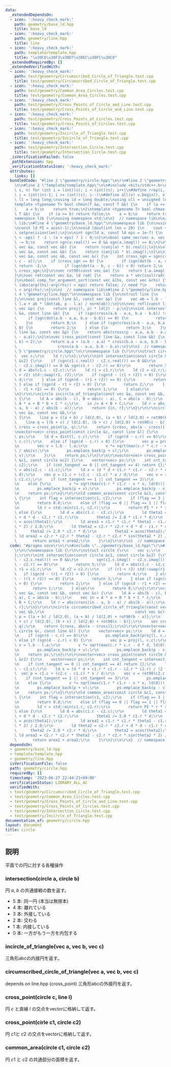 ```yaml
---
data:
  _extendedDependsOn:
  - icon: ':heavy_check_mark:'
    path: geometry/base_ld.hpp
    title: base_ld
  - icon: ':heavy_check_mark:'
    path: geometry/line.hpp
    title: line
  - icon: ':heavy_check_mark:'
    path: template/template.hpp
    title: "\u30C6\u30F3\u30D7\u30EC\u30FC\u30C8"
  _extendedRequiredBy: []
  _extendedVerifiedWith:
  - icon: ':heavy_check_mark:'
    path: test/geometry/Circumscribed_Circle_of_Triangle.test.cpp
    title: test/geometry/Circumscribed_Circle_of_Triangle.test.cpp
  - icon: ':heavy_check_mark:'
    path: test/geometry/Common_Area_Circles.test.cpp
    title: test/geometry/Common_Area_Circles.test.cpp
  - icon: ':heavy_check_mark:'
    path: test/geometry/Cross_Points_of_Circle_and_Line.test.cpp
    title: test/geometry/Cross_Points_of_Circle_and_Line.test.cpp
  - icon: ':heavy_check_mark:'
    path: test/geometry/Cross_Points_of_Circles.test.cpp
    title: test/geometry/Cross_Points_of_Circles.test.cpp
  - icon: ':heavy_check_mark:'
    path: test/geometry/Incircle_of_Triangle.test.cpp
    title: test/geometry/Incircle_of_Triangle.test.cpp
  - icon: ':heavy_check_mark:'
    path: test/geometry/Intersection_Circle.test.cpp
    title: test/geometry/Intersection_Circle.test.cpp
  _isVerificationFailed: false
  _pathExtension: hpp
  _verificationStatusIcon: ':heavy_check_mark:'
  attributes:
    links: []
  bundledCode: "#line 2 \"geometry/circle.hpp\"\n\r\n#line 2 \"geometry/base_ld.hpp\"\
    \n\n#line 2 \"template/template.hpp\"\n\n#include <bits/stdc++.h>\n\n#define rep(i,\
    \ s, n) for (int i = (int)(s); i < (int)(n); i++)\n#define rrep(i, s, n) for (int\
    \ i = (int)(n)-1; i >= (int)(s); i--)\n#define all(v) v.begin(), v.end()\n\nusing\
    \ ll = long long;\nusing ld = long double;\nusing ull = unsigned long long;\n\n\
    template <typename T> bool chmin(T &a, const T &b) {\n    if (a <= b) return false;\n\
    \    a = b;\n    return true;\n}\ntemplate <typename T> bool chmax(T &a, const\
    \ T &b) {\n    if (a >= b) return false;\n    a = b;\n    return true;\n}\n\n\
    namespace lib {\n\nusing namespace std;\n\n}  // namespace lib\n\n// using namespace\
    \ lib;\n#line 4 \"geometry/base_ld.hpp\"\n\nnamespace lib {\n\nusing vec = complex<ld>;\n\
    \nconst ld PI = acos(-1);\n\nvoid ldout(int len = 20) {\n    cout << fixed <<\
    \ setprecision(len);\n}\n\nint sgn(ld a, const ld eps = 1e-7) {\n    return (a\
    \ < -eps) ? -1 : (a > eps) ? 1 : 0;\n}\n\nbool same_vec(vec a, vec b) {\n    a\
    \ -= b;\n    return sgn(a.real()) == 0 && sgn(a.imag()) == 0;\n}\n\nld dot(const\
    \ vec &a, const vec &b) {\n    return (conj(a) * b).real();\n}\n\nld cross(const\
    \ vec &a, const vec &b) {\n    return (conj(a) * b).imag();\n}\n\nint isp(const\
    \ vec &a, const vec &b, const vec &c) {\n    int cross_sgn = sgn(cross(b - a,\
    \ c - a));\n    if (cross_sgn == 0) {\n        if (sgn(dot(b - a, c - a)) < 0)\
    \ return -2;\n        if (sgn(dot(a - b, c - b)) < 0) return 2;\n    }\n    return\
    \ cross_sgn;\n}\n\nvec rot90(const vec &a) {\n    return {-a.imag(), a.real()};\n\
    }\n\nvec rot(const vec &a, ld rad) {\n    return a * vec(cosl(rad), sinl(rad));\n\
    }\n\nbool comp_for_argument_sort(const vec &lhs, const vec &rhs) {\n    // if\
    \ (abs(arg(lhs)-arg(rhs)) < eps) return false; // need ?\n    return arg(lhs)\
    \ < arg(rhs);\n}\n\n}  // namespace lib\n#line 2 \"geometry/line.hpp\"\n\n#line\
    \ 4 \"geometry/line.hpp\"\n\nnamespace lib {\n\nstruct line {\n    vec a, b;\n\
    };\n\nvec proj(const line &l, const vec &p) {\n    vec ab = l.b - l.a;\n    return\
    \ l.a + ab * (dot(ab, p - l.a) / norm(ab));\n}\n\nvec refl(const line &l, const\
    \ vec &p) {\n    return proj(l, p) * ld(2) - p;\n}\n\nint intersection(const line\
    \ &a, const line &b) {\n    if (sgn(cross(a.b - a.a, b.a - b.b)) != 0) {\n   \
    \     if (sgn(dot(a.b - a.a, b.a - b.b)) == 0) {\n            return 1;\n    \
    \    }\n        return 0;\n    } else if (sgn(cross(a.b - a.a, b.a - a.a)) !=\
    \ 0) {\n        return 2;\n    } else {\n        return 3;\n    }\n}\n\nld dist(const\
    \ line &a, const vec &p) {\n    return abs(cross(p - a.a, a.b - a.a) / abs(a.b\
    \ - a.a));\n}\n\nvec cross_point(const line &a, const line &b) {\n    assert(intersection(a,\
    \ b) < 2);\n    return a.a + (a.b - a.a) * cross(b.a - a.a, b.b - b.a) /\n   \
    \                  cross(a.b - a.a, b.b - b.a);\n}\n\n}  // namespace lib\n#line\
    \ 5 \"geometry/circle.hpp\"\n\r\nnamespace lib {\r\n\r\nstruct circle {\r\n  \
    \  vec c;\r\n    ld r;\r\n};\r\n\r\nint intersection(const circle &c1, const circle\
    \ &c2) {\r\n    if (sgn(c1.c.real() - c2.c.real()) == 0 &&\r\n        sgn(c1.c.imag()\
    \ - c2.c.imag()) == 0 && sgn(c1.r - c2.r) == 0)\r\n        return 5;\r\n    ld\
    \ d = abs(c1.c - c2.c);\r\n    ld r1 = c1.r;\r\n    ld r2 = c2.r;\r\n    if (r1\
    \ < r2) std::swap(r1, r2);\r\n    if (sgn(d - (r1 + r2)) > 0) {\r\n        return\
    \ 4;\r\n    } else if (sgn(d - (r1 + r2)) == 0) {\r\n        return 3;\r\n   \
    \ } else if (sgn(d - r1 + r2) > 0) {\r\n        return 2;\r\n    } else if (sgn(d\
    \ - r1 + r2) == 0) {\r\n        return 1;\r\n    } else\r\n        return 0;\r\
    \n}\r\n\r\ncircle incircle_of_triangle(const vec &a, const vec &b, const vec &c)\
    \ {\r\n    ld A = abs(b - c), B = abs(c - a), C = abs(a - b);\r\n    vec in =\
    \ A * a + B * b + C * c;\r\n    in /= A + B + C;\r\n    ld r = abs(cross(in -\
    \ a, b - a) / abs(b - a));\r\n    return {in, r};\r\n}\r\n\r\ncircle circumscribed_circle_of_triangle(const\
    \ vec &a, const vec &b,\r\n                                        const vec &c)\
    \ {\r\n    line p = {(a + b) / ld(2.0), (a + b) / ld(2.0) + rot90(b - a)};\r\n\
    \    line q = {(b + c) / ld(2.0), (b + c) / ld(2.0) + rot90(c - b)};\r\n    vec\
    \ cross = cross_point(p, q);\r\n    return {cross, abs(a - cross)};\r\n}\r\n\r\
    \nvector<vec> cross_point(const circle &c, const line &l) {\r\n    vector<vec>\
    \ ps;\r\n    ld d = dist(l, c.c);\r\n    if (sgn(d - c.r) == 0)\r\n        ps.emplace_back(proj(l,\
    \ c.c));\r\n    else if (sgn(d - c.r) < 0) {\r\n        vec p = proj(l, c.c);\r\
    \n        vec v = l.b - l.a;\r\n        v *= sqrt(max(c.r * c.r - d * d, ld(0)))\
    \ / abs(v);\r\n        ps.emplace_back(p + v);\r\n        ps.emplace_back(p -\
    \ v);\r\n    }\r\n    return ps;\r\n}\r\n\r\nvector<vec> cross_point(const circle\
    \ &c1, const circle &c2) {\r\n    vector<vec> ps;\r\n    int cnt_tangent = intersection(c1,\
    \ c2);\r\n    if (cnt_tangent == 0 || cnt_tangent == 4) return {};\r\n    ld d\
    \ = abs(c2.c - c1.c);\r\n    ld x = (d * d + c1.r * c1.r - c2.r * c2.r) / (2 *\
    \ d);\r\n    vec p = c1.c + (c2.c - c1.c) * x / d;\r\n    vec v = rot90(c2.c -\
    \ c1.c);\r\n    if (cnt_tangent == 1 || cnt_tangent == 3)\r\n        ps.emplace_back(p);\r\
    \n    else {\r\n        v *= sqrt(max(c1.r * c1.r - x * x, ld(0))) / abs(v);\r\
    \n        ps.emplace_back(p + v);\r\n        ps.emplace_back(p - v);\r\n    }\r\
    \n    return ps;\r\n}\r\n\r\nld common_area(const circle &c1, const circle &c2)\
    \ {\r\n    int flag = intersection(c1, c2);\r\n    if (flag == 3 || flag == 4)\r\
    \n        return 0.0;\r\n    else if (flag == 0 || flag == 1 || flag == 5) {\r\
    \n        ld r = std::min(c1.r, c2.r);\r\n        return PI * r * r;\r\n    }\
    \ else {\r\n        ld d = abs(c1.c - c2.c);\r\n        ld theta1 = c1.r * c1.r\
    \ + d * d - c2.r * c2.r;\r\n        theta1 /= 2.0 * c1.r * d;\r\n        theta1\
    \ = acos(theta1);\r\n        ld area1 = c1.r * c1.r * theta1 - c1.r * c1.r * sin(theta1\
    \ * 2) / 2.0;\r\n        ld theta2 = c2.r * c2.r + d * d - c1.r * c1.r;\r\n  \
    \      theta2 /= 2.0 * c2.r * d;\r\n        theta2 = acos(theta2);\r\n       \
    \ ld area2 = c2.r * c2.r * theta2 - c2.r * c2.r * sin(theta2 * 2) / 2.0;\r\n \
    \       return area1 + area2;\r\n    }\r\n}\r\n\r\n}  // namespace lib\r\n"
  code: "#pragma once\r\n\r\n#include \"../geometry/base_ld.hpp\"\r\n#include \"../geometry/line.hpp\"\
    \r\n\r\nnamespace lib {\r\n\r\nstruct circle {\r\n    vec c;\r\n    ld r;\r\n\
    };\r\n\r\nint intersection(const circle &c1, const circle &c2) {\r\n    if (sgn(c1.c.real()\
    \ - c2.c.real()) == 0 &&\r\n        sgn(c1.c.imag() - c2.c.imag()) == 0 && sgn(c1.r\
    \ - c2.r) == 0)\r\n        return 5;\r\n    ld d = abs(c1.c - c2.c);\r\n    ld\
    \ r1 = c1.r;\r\n    ld r2 = c2.r;\r\n    if (r1 < r2) std::swap(r1, r2);\r\n \
    \   if (sgn(d - (r1 + r2)) > 0) {\r\n        return 4;\r\n    } else if (sgn(d\
    \ - (r1 + r2)) == 0) {\r\n        return 3;\r\n    } else if (sgn(d - r1 + r2)\
    \ > 0) {\r\n        return 2;\r\n    } else if (sgn(d - r1 + r2) == 0) {\r\n \
    \       return 1;\r\n    } else\r\n        return 0;\r\n}\r\n\r\ncircle incircle_of_triangle(const\
    \ vec &a, const vec &b, const vec &c) {\r\n    ld A = abs(b - c), B = abs(c -\
    \ a), C = abs(a - b);\r\n    vec in = A * a + B * b + C * c;\r\n    in /= A +\
    \ B + C;\r\n    ld r = abs(cross(in - a, b - a) / abs(b - a));\r\n    return {in,\
    \ r};\r\n}\r\n\r\ncircle circumscribed_circle_of_triangle(const vec &a, const\
    \ vec &b,\r\n                                        const vec &c) {\r\n    line\
    \ p = {(a + b) / ld(2.0), (a + b) / ld(2.0) + rot90(b - a)};\r\n    line q = {(b\
    \ + c) / ld(2.0), (b + c) / ld(2.0) + rot90(c - b)};\r\n    vec cross = cross_point(p,\
    \ q);\r\n    return {cross, abs(a - cross)};\r\n}\r\n\r\nvector<vec> cross_point(const\
    \ circle &c, const line &l) {\r\n    vector<vec> ps;\r\n    ld d = dist(l, c.c);\r\
    \n    if (sgn(d - c.r) == 0)\r\n        ps.emplace_back(proj(l, c.c));\r\n   \
    \ else if (sgn(d - c.r) < 0) {\r\n        vec p = proj(l, c.c);\r\n        vec\
    \ v = l.b - l.a;\r\n        v *= sqrt(max(c.r * c.r - d * d, ld(0))) / abs(v);\r\
    \n        ps.emplace_back(p + v);\r\n        ps.emplace_back(p - v);\r\n    }\r\
    \n    return ps;\r\n}\r\n\r\nvector<vec> cross_point(const circle &c1, const circle\
    \ &c2) {\r\n    vector<vec> ps;\r\n    int cnt_tangent = intersection(c1, c2);\r\
    \n    if (cnt_tangent == 0 || cnt_tangent == 4) return {};\r\n    ld d = abs(c2.c\
    \ - c1.c);\r\n    ld x = (d * d + c1.r * c1.r - c2.r * c2.r) / (2 * d);\r\n  \
    \  vec p = c1.c + (c2.c - c1.c) * x / d;\r\n    vec v = rot90(c2.c - c1.c);\r\n\
    \    if (cnt_tangent == 1 || cnt_tangent == 3)\r\n        ps.emplace_back(p);\r\
    \n    else {\r\n        v *= sqrt(max(c1.r * c1.r - x * x, ld(0))) / abs(v);\r\
    \n        ps.emplace_back(p + v);\r\n        ps.emplace_back(p - v);\r\n    }\r\
    \n    return ps;\r\n}\r\n\r\nld common_area(const circle &c1, const circle &c2)\
    \ {\r\n    int flag = intersection(c1, c2);\r\n    if (flag == 3 || flag == 4)\r\
    \n        return 0.0;\r\n    else if (flag == 0 || flag == 1 || flag == 5) {\r\
    \n        ld r = std::min(c1.r, c2.r);\r\n        return PI * r * r;\r\n    }\
    \ else {\r\n        ld d = abs(c1.c - c2.c);\r\n        ld theta1 = c1.r * c1.r\
    \ + d * d - c2.r * c2.r;\r\n        theta1 /= 2.0 * c1.r * d;\r\n        theta1\
    \ = acos(theta1);\r\n        ld area1 = c1.r * c1.r * theta1 - c1.r * c1.r * sin(theta1\
    \ * 2) / 2.0;\r\n        ld theta2 = c2.r * c2.r + d * d - c1.r * c1.r;\r\n  \
    \      theta2 /= 2.0 * c2.r * d;\r\n        theta2 = acos(theta2);\r\n       \
    \ ld area2 = c2.r * c2.r * theta2 - c2.r * c2.r * sin(theta2 * 2) / 2.0;\r\n \
    \       return area1 + area2;\r\n    }\r\n}\r\n\r\n}  // namespace lib\r\n"
  dependsOn:
  - geometry/base_ld.hpp
  - template/template.hpp
  - geometry/line.hpp
  isVerificationFile: false
  path: geometry/circle.hpp
  requiredBy: []
  timestamp: '2023-06-27 22:44:21+09:00'
  verificationStatus: LIBRARY_ALL_AC
  verifiedWith:
  - test/geometry/Circumscribed_Circle_of_Triangle.test.cpp
  - test/geometry/Common_Area_Circles.test.cpp
  - test/geometry/Cross_Points_of_Circle_and_Line.test.cpp
  - test/geometry/Cross_Points_of_Circles.test.cpp
  - test/geometry/Intersection_Circle.test.cpp
  - test/geometry/Incircle_of_Triangle.test.cpp
documentation_of: geometry/circle.hpp
layout: document
title: circle
---
```


## 説明

平面での円に対する各種操作

### intersection(circle a, circle b)

円 $a$, $b$ の共通接戦の数を返す。

- $5$ 本: 同一円 (本当は無限本) 
- $4$ 本: 離れている
- $3$ 本: 外接している
- $2$ 本: 交わる
- $1$ 本: 内接している
- $0$ 本: 一方がもう一方を内包する

### incircle_of_triangle(vec a, vec b, vec c)

三角形abcの内接円を返す。

### circumscribed_circle_of_triangle(vec a, vec b, vec c)

depends on line.hpp (cross_point)
三角形abcの外接円を返す。

### cross_point(circle c, line l)

円 $c$ と直線 $l$ の交点をvectorに格納して返す。

### cross_point(cirle c1, circle c2)

円 $c1$と $c2$ の交点をvectorに格納して返す。

### common_area(circle c1, circle c2)

円 $c1$ と $c2$ の共通部分の面積を返す。
